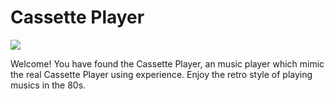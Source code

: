 # Cassette Player
![](https://github.com/UPEI-Android-2018/group-projects-2019-yong-ye-qu/blob/master/presentation/main.png)

Welcome! You have found the Cassette Player, an music player which mimic the real Cassette Player using experience.
Enjoy the retro style of playing musics in the 80s.
